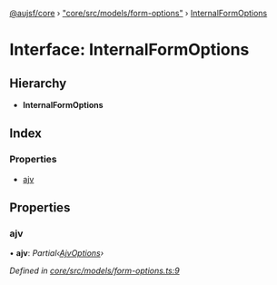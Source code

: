 [@aujsf/core](../README.md) › ["core/src/models/form-options"](../modules/_core_src_models_form_options_.md) › [InternalFormOptions](_core_src_models_form_options_.internalformoptions.md)

# Interface: InternalFormOptions

## Hierarchy

* **InternalFormOptions**

## Index

### Properties

* [ajv](_core_src_models_form_options_.internalformoptions.md#ajv)

## Properties

###  ajv

• **ajv**: *Partial‹[AjvOptions](_core_src_models_form_options_.ajvoptions.md)›*

*Defined in [core/src/models/form-options.ts:9](https://github.com/jbockle/au-jsonschema-form/blob/05b11cf/packages/core/src/models/form-options.ts#L9)*
